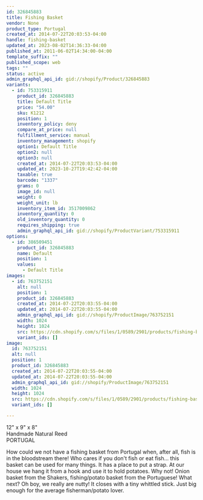 ```yaml
---
id: 326845883
title: Fishing Basket
vendor: None
product_type: Portugal
created_at: 2014-07-22T20:03:53-04:00
handle: fishing-basket
updated_at: 2023-08-02T14:36:33-04:00
published_at: 2011-06-02T14:34:00-04:00
template_suffix: ""
published_scope: web
tags: ""
status: active
admin_graphql_api_id: gid://shopify/Product/326845883
variants:
  - id: 753315911
    product_id: 326845883
    title: Default Title
    price: "54.00"
    sku: K1212
    position: 1
    inventory_policy: deny
    compare_at_price: null
    fulfillment_service: manual
    inventory_management: shopify
    option1: Default Title
    option2: null
    option3: null
    created_at: 2014-07-22T20:03:53-04:00
    updated_at: 2023-10-27T19:42:42-04:00
    taxable: true
    barcode: "1337"
    grams: 0
    image_id: null
    weight: 0
    weight_unit: lb
    inventory_item_id: 3517009862
    inventory_quantity: 0
    old_inventory_quantity: 0
    requires_shipping: true
    admin_graphql_api_id: gid://shopify/ProductVariant/753315911
options:
  - id: 386509451
    product_id: 326845883
    name: Default
    position: 1
    values:
      - Default Title
images:
  - id: 763752151
    alt: null
    position: 1
    product_id: 326845883
    created_at: 2014-07-22T20:03:55-04:00
    updated_at: 2014-07-22T20:03:55-04:00
    admin_graphql_api_id: gid://shopify/ProductImage/763752151
    width: 1024
    height: 1024
    src: https://cdn.shopify.com/s/files/1/0589/2901/products/fishing-basket.jpeg?v=1406073835
    variant_ids: []
image:
  id: 763752151
  alt: null
  position: 1
  product_id: 326845883
  created_at: 2014-07-22T20:03:55-04:00
  updated_at: 2014-07-22T20:03:55-04:00
  admin_graphql_api_id: gid://shopify/ProductImage/763752151
  width: 1024
  height: 1024
  src: https://cdn.shopify.com/s/files/1/0589/2901/products/fishing-basket.jpeg?v=1406073835
  variant_ids: []

---
```


12" x 9" x 8"  
Handmade Natural Reed  
PORTUGAL

How could we not have a fishing basket from Portugal when, after all, fish is in the bloodstream there! Who cares if you don't fish or eat fish... this basket can be used for many things. It has a place to put a strap. At our house we hang it from a hook and use it to hold potatoes. Why not! Onion basket from the Shakers, fishing/potato basket from the Portuguese! What next? Oh boy, we really are nutty! It closes with a tiny whittled stick. Just big enough for the average fisherman/potato lover.